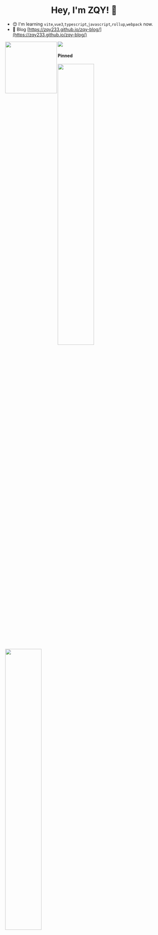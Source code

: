 <h1 align="center">
  Hey, I'm ZQY! 👋
</h1>

- 😊 I'm learning `vite`,`vue3`,`typescript`,`javascript`,`rollup`,`webpack` now.
- 📝 Blog [https://zqy233.github.io/zqy-blog/](https://zqy233.github.io/zqy-blog/)

<div>
  <a>
    <img height="165" align="left" src="https://github-readme-stats-git-masterrstaa-rickstaa.vercel.app/api?username=zqy233&theme=prussian&show_icons=true&count_private=true" />
  </a>
  <a>
    <img src="https://github-readme-stats-git-masterrstaa-rickstaa.vercel.app/api/top-langs/?username=zqy233&layout=compact" />
  </a>
</div>

#### Pinned

  <a href="https://github.com/zqy233/svg-zoom-drag-vue-directives">
    <img width="48%" align="left" src="https://github-readme-stats.vercel.app/api/pin/?username=zqy233&repo=svg-zoom-drag-vue-directives" />
  </a>
   <a href="https://github.com/zqy233/svg-zoom-drag-vue-demo">
    <img  width="48%" align="center" src="https://github-readme-stats.vercel.app/api/pin/?username=zqy233&repo=svg-zoom-drag-vue-demo" />
  </a>

####  

<div>
<a href="https://github.com/zqy233/math-float-deal">
  <img  width="48%" align="left" src="https://github-readme-stats.vercel.app/api/pin/?username=zqy233&repo=math-float-deal" />
</a>
 <a href="https://github.com/zqy233/svg-zoom-drag-vue-demo">
    <img  width="48%" align="center" src="https://github-readme-stats.vercel.app/api/pin/?username=zqy233&repo=svg-zoom-drag-vue-demo" />
  </a>
</div>
